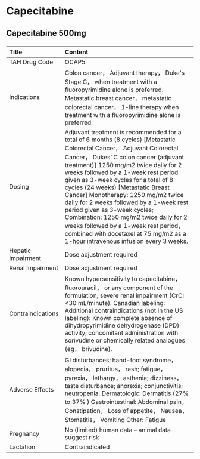 # Capecitabine

## Capecitabine 500mg

##### 

| Title              | Content                                                                                                                                                                                                                                                                                                                                                                                                                                                                                                                                                                                                                |
|:-------------------|:-----------------------------------------------------------------------------------------------------------------------------------------------------------------------------------------------------------------------------------------------------------------------------------------------------------------------------------------------------------------------------------------------------------------------------------------------------------------------------------------------------------------------------------------------------------------------------------------------------------------------|
| TAH Drug Code      | OCAP5                                                                                                                                                                                                                                                                                                                                                                                                                                                                                                                                                                                                                  |
| Indications        | Colon cancer， Adjuvant therapy， Duke's Stage C， when treatment with a fluoropyrimidine alone is preferred. Metastatic breast cancer， metastatic colorectal cancer， 1-line therapy when treatment with a fluoropyrimidine alone is preferred.                                                                                                                                                                                                                                                                                                                                                                      |
| Dosing             | Adjuvant treatment is recommended for a total of 6 months (8 cycles) [Metastatic Colorectal Cancer， Adjuvant Colorectal Cancer， Dukes’ C colon cancer (adjuvant treatment)] 1250 mg/m2 twice daily for 2 weeks followed by a 1-week rest period given as 3-week cycles for a total of 8 cycles (24 weeks) [Metastatic Breast Cancer] Monotherapy: 1250 mg/m2 twice daily for 2 weeks followed by a 1-week rest period given as 3-week cycles; Combination: 1250 mg/m2 twice daily for 2 weeks followed by a 1-week rest period， combined with docetaxel at 75 mg/m2 as a 1-hour intravenous infusion every 3 weeks. |
| Hepatic Impairment | Dose adjustment required                                                                                                                                                                                                                                                                                                                                                                                                                                                                                                                                                                                               |
| Renal Impairment   | Dose adjustment required                                                                                                                                                                                                                                                                                                                                                                                                                                                                                                                                                                                               |
| Contraindications  | Known hypersensitivity to capecitabine， fluorouracil， or any component of the formulation; severe renal impairment (CrCl <30 mL/minute). Canadian labeling: Additional contraindications (not in the US labeling): Known complete absence of dihydropyrimidine dehydrogenase (DPD) activity; concomitant administration with sorivudine or chemically related analogues (eg， brivudine).                                                                                                                                                                                                                            |
| Adverse Effects    | GI disturbances; hand-foot syndrome， alopecia， pruritus， rash; fatigue， pyrexia， lethargy， asthenia; dizziness， taste disturbance; anorexia; conjunctivitis; neutropenia. Dermatologic: Dermatitis (27% to 37% ) Gastrointestinal: Abdominal pain， Constipation， Loss of appetite， Nausea， Stomatitis， Vomiting Other: Fatigue                                                                                                                                                                                                                                                                             |
| Pregnancy          | No (limited) human data – animal data suggest risk                                                                                                                                                                                                                                                                                                                                                                                                                                                                                                                                                                     |
| Lactation          | Contraindicated                                                                                                                                                                                                                                                                                                                                                                                                                                                                                                                                                                                                        |

